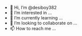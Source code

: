 - 👋 Hi, I’m @desiboy382
- 👀 I’m interested in ...
- 🌱 I’m currently learning ...
- 💞️ I’m looking to collaborate on ...
- 📫 How to reach me ...

<!---
desiboy382/desiboy382 is a ✨ special ✨ repository because its `README.md` (this file) appears on your GitHub profile.
You can click the Preview link to take a look at your changes.
--->
